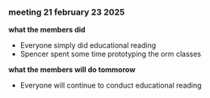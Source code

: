### meeting 21 february 23 2025
**what the members did**
- Everyone simply did educational reading
- Spencer spent some time prototyping the orm classes

**what the members will do tommorow**
- Everyone will continue to conduct educational reading
